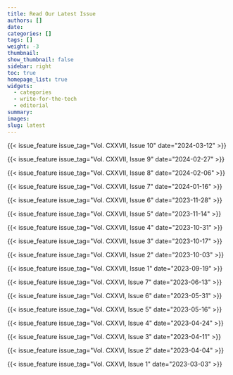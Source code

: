 ```yaml
---
title: Read Our Latest Issue
authors: []
date:
categories: []
tags: []
weight: -3
thumbnail: 
show_thumbnail: false
sidebar: right
toc: true
homepage_list: true
widgets:
  - categories
  - write-for-the-tech
  - editorial
summary: 
images:
slug: latest
---
```


{{< issue_feature issue_tag="Vol. CXXVII, Issue 10" date="2024-03-12" >}}

{{< issue_feature issue_tag="Vol. CXXVII, Issue 9" date="2024-02-27" >}}

{{< issue_feature issue_tag="Vol. CXXVII, Issue 8" date="2024-02-06" >}}

{{< issue_feature issue_tag="Vol. CXXVII, Issue 7" date="2024-01-16" >}}

{{< issue_feature issue_tag="Vol. CXXVII, Issue 6" date="2023-11-28" >}}

{{< issue_feature issue_tag="Vol. CXXVII, Issue 5" date="2023-11-14" >}}

{{< issue_feature issue_tag="Vol. CXXVII, Issue 4" date="2023-10-31" >}}

{{< issue_feature issue_tag="Vol. CXXVII, Issue 3" date="2023-10-17" >}}

{{< issue_feature issue_tag="Vol. CXXVII, Issue 2" date="2023-10-03" >}}

{{< issue_feature issue_tag="Vol. CXXVII, Issue 1" date="2023-09-19" >}}

{{< issue_feature issue_tag="Vol. CXXVI, Issue 7" date="2023-06-13" >}}

{{< issue_feature issue_tag="Vol. CXXVI, Issue 6" date="2023-05-31" >}}

{{< issue_feature issue_tag="Vol. CXXVI, Issue 5" date="2023-05-16" >}}

{{< issue_feature issue_tag="Vol. CXXVI, Issue 4" date="2023-04-24" >}}

{{< issue_feature issue_tag="Vol. CXXVI, Issue 3" date="2023-04-11" >}}

{{< issue_feature issue_tag="Vol. CXXVI, Issue 2" date="2023-04-04" >}}

{{< issue_feature issue_tag="Vol. CXXVI, Issue 1" date="2023-03-03" >}}
